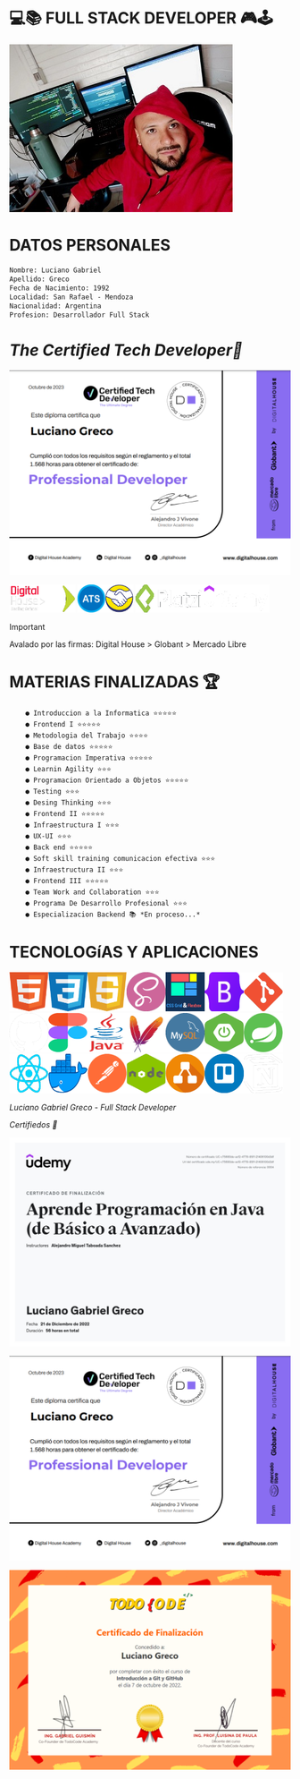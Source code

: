 

**💻📚 FULL STACK DEVELOPER 🎮🕹**
========================

<img src ="./img/LucianoGreco.jpeg" width="400">


**DATOS PERSONALES**
====================
    Nombre: Luciano Gabriel
    Apellido: Greco 
    Fecha de Nacimiento: 1992
    Localidad: San Rafael - Mendoza
    Nacionalidad: Argentina
    Profesion: Desarrollador Full Stack


*The Certified Tech Developer🥇* 
===============================

![](./img/certified%20tech%20developer.png)

<img src ="./img/digital%20house.png" height="50"><img src ="./img/globant.png" width="50" height="50">
<img src ="./img/ats.png" width="50" height="50"><img src ="./img/mercadoLibre.png" width="50" height="50">
<img src ="./img/platzi.png" height="50" width="120"><img src ="./img/udemy.png" height="50" width="120">

> [!IMPORTANT]
> Avalado por las firmas: Digital House > Globant > Mercado Libre

**MATERIAS FINALIZADAS 🏆** 
============================

        ● Introduccion a la Informatica ⭐⭐⭐⭐⭐
        ● Frontend I ⭐⭐⭐⭐⭐
        ● Metodologia del Trabajo ⭐⭐⭐⭐
        ● Base de datos ⭐⭐⭐⭐⭐
        ● Programacion Imperativa ⭐⭐⭐⭐⭐
        ● Learnin Agility ⭐⭐⭐
        ● Programacion Orientado a Objetos ⭐⭐⭐⭐⭐
        ● Testing ⭐⭐⭐
        ● Desing Thinking ⭐⭐⭐
        ● Frontend II ⭐⭐⭐⭐⭐
        ● Infraestructura I ⭐⭐⭐
        ● UX-UI ⭐⭐⭐
        ● Back end ⭐⭐⭐⭐⭐
        ● Soft skill training comunicacion efectiva ⭐⭐⭐
        ● Infraestructura II ⭐⭐⭐
        ● Frontend III ⭐⭐⭐⭐⭐
        ● Team Work and Collaboration ⭐⭐⭐
        ● Programa De Desarrollo Profesional ⭐⭐⭐
        ● Especializacion Backend 📚 *En proceso...*

**TECNOLOGíAS Y APLICACIONES**
==============================

<img src ="./img/html.png" width="70" height="70"><img src ="./img/css.png" width="70" height="70"><img src ="./img/javaScript.png" width="70" height="70"><img src ="./img/sass.png" width="70" height="70"><img src ="./img/grid&flexbox.png" width="70" height="70"><img src ="./img/bootstrap.png" width="70" height="70"><img src ="./img/git.png" width="70" height="70"><img src ="./img/github.png" width="70" height="70"><img src ="./img/figma.png" width="70" height="70"><img src ="./img/Java.png" width="70" height="70"><img src ="./img/maven.png" width="70" height="70"><img src ="./img/mysql.png" width="70" height="70"><img src ="./img/springBoot.png" width="70" height="70"><img src ="./img/spring.png" width="70" height="70"><img src ="./img/React.png" width="70" height="70"><img src ="./img/docker.png" width="70" height="70"><img src ="./img/postman.png" width="70" height="70"><img src ="./img/nodejs.png" width="70" height="70"><img src ="./img/diagrams.png" width="70" height="70"><img src ="./img/trello.png" width="70" height="70"><img src ="./img/notion.png" width="70" height="70"> 
 

*Luciano Gabriel Greco - Full Stack Developer*

*Certifiedos 🥇* 

![](./img/atsCertificado.png)

![](./img/certified%20tech%20developer.png)

![](./img/todoCodeCertificado.png)

